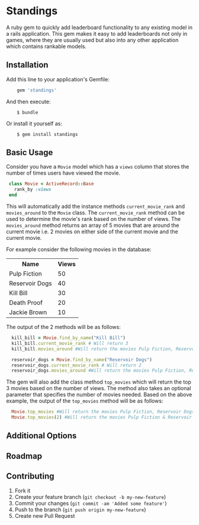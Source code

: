 # Standings

A ruby gem to quickly add leaderboard functionality to any existing model in a rails application. This gem makes it easy to add leaderboards not only in games, where they are usually used but also into any other application which contains rankable models.

## Installation

Add this line to your application's Gemfile:

```ruby
    gem 'standings'
```

And then execute:

```
    $ bundle
```

Or install it yourself as:

```
    $ gem install standings
```

## Basic Usage

Consider you have a `Movie` model which has a `views` column that stores the number of times users have viewed the movie. 

```ruby
 class Movie < ActiveRecord::Base
   rank_by :views
 end
``` 

This will automatically add the instance methods `current_movie_rank` and `movies_around` to the `Movie` class. The `current_movie_rank` method can be used to determine the movie's rank based on the number of views. The `movies_around` method returns an array of 5 movies that are around the current movie i.e. 2 movies on either side of the current movie and the current movie.

For example consider the following movies in the database:

<table>
    <tr>
        <th>Name</th>
        <th>Views</th>
    </tr>
    <tr>
        <td>Pulp Fiction</td>
        <td>50</td>
    </tr>
    <tr>
        <td>Reservoir Dogs</td>
        <td>40</td>
    </tr>
    <tr>
        <td>Kill Bill</td>
        <td>30</td>
    </tr>
    <tr>
        <td>Death Proof</td>
        <td>20</td>
    </tr>
    <tr>
        <td>Jackie Brown</td>
        <td>10</td>
    </tr>
</table>

The output of the 2 methods will be as follows:

```ruby
  kill_bill = Movie.find_by_name("Kill Bill")
  kill_bill.current_movie_rank # Will return 3
  kill_bill.movies_around #Will return the movies Pulp Fiction, Reservoir Dogs, Kill Bill, Death Proof & Jackie Brown

  reservoir_dogs = Movie.find_by_name("Reservoir Dogs")
  reservoir_dogs.current_movie_rank # Will return 2
  reservoir_dogs.movies_around #Will return the movies Pulp Fiction, Reservoir Dogs, Kill Bill & Death Proof
````

The gem will also add the class method `top_movies` which will return the top 3 movies based on the number of views. The method also takes an optional parameter that specifies the number of movies needed. Based on the above example, the output of the `top_movies` method will be as follows:

```ruby
  Movie.top_movies #Will return the movies Pulp Fiction, Reservoir Dogs & Kill Bill
  Movie.top_movies(2) #Will return the movies Pulp Fiction & Reservoir Dogs
```


## Additional Options


## Roadmap 

## Contributing

1. Fork it
2. Create your feature branch (`git checkout -b my-new-feature`)
3. Commit your changes (`git commit -am 'Added some feature'`)
4. Push to the branch (`git push origin my-new-feature`)
5. Create new Pull Request
